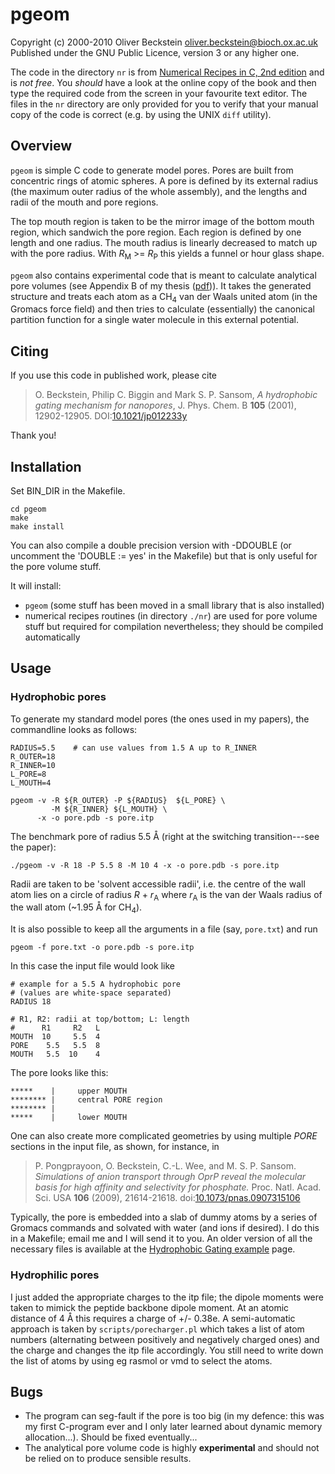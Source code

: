 pgeom
=====

Copyright (c) 2000-2010 Oliver Beckstein <oliver.beckstein@bioch.ox.ac.uk>  
Published under the GNU Public Licence, version 3 or any higher one.  

The code in the directory ``nr`` is from [Numerical Recipes in C, 2nd
edition][NR C] and is *not free*. You _should_ have a look at the
online copy of the book and then type the required code from the
screen in your favourite text editor. The files in the ``nr``
directory are only provided for you to verify that your manual copy of
the code is correct (e.g. by using the UNIX ``diff`` utility).

[NR C]: http://www.nrbook.com/c/


Overview
--------

``pgeom`` is simple C code to generate model pores. Pores are built
from concentric rings of atomic spheres. A pore is defined by its
external radius (the maximum outer radius of the whole assembly), and
the lengths and radii of the mouth and pore regions.

The top mouth region is taken to be the mirror image of the bottom
mouth region, which sandwich the pore region. Each region is defined
by one length and one radius. The mouth radius is linearly decreased to
match up with the pore radius. With _R_<sub>M</sub> >= _R_<sub>P</sub>
this yields a funnel or hour glass shape.

``pgeom`` also contains experimental code that is meant to calculate
analytical pore volumes (see Appendix B of my thesis 
([pdf][thesis pdf])). It takes the generated structure and treats each 
atom as a CH<sub>4</sub> van der Waals united atom (in the Gromacs force field)
and then tries to calculate (essentially) the canonical partition
function for a single water molecule in this external potential.

[thesis pdf]: http://sbcb.bioch.ox.ac.uk/oliver/download/Thesis/OB_thesis_2sided_v3.pdf


Citing
------

If you use this code in published work, please cite

> O. Beckstein, Philip C. Biggin and Mark S. P. Sansom, _A hydrophobic
> gating mechanism for nanopores_, J. Phys. Chem. B **105** (2001),
> 12902-12905. DOI:[10.1021/jp012233y][]

Thank you!

[10.1021/jp012233y]: http://pubs.acs.org/doi/abs/10.1021/jp012233y



Installation
------------

Set BIN_DIR in the Makefile. 

    cd pgeom
    make
    make install

You can also compile a double precision version with -DDOUBLE (or
uncomment the 'DOUBLE := yes' in the Makefile) but that is only useful
for the pore volume stuff.

It will install:

- ``pgeom`` (some stuff has been moved in a small library that is also
  installed)
- numerical recipes routines (in directory ``./nr``) are used for pore
  volume stuff but required for compilation nevertheless; they should be
  compiled automatically
   

Usage
-----

### Hydrophobic pores ###

To generate my standard model pores (the ones used in my papers), the
commandline looks as follows:

    RADIUS=5.5    # can use values from 1.5 A up to R_INNER
    R_OUTER=18
    R_INNER=10
    L_PORE=8
    L_MOUTH=4
    
    pgeom -v -R ${R_OUTER} -P ${RADIUS}  ${L_PORE} \
             -M ${R_INNER} ${L_MOUTH} \
          -x -o pore.pdb -s pore.itp

The benchmark pore of radius 5.5 &Aring; (right at the switching
transition---see the paper):

    ./pgeom -v -R 18 -P 5.5 8 -M 10 4 -x -o pore.pdb -s pore.itp

Radii are taken to be 'solvent accessible radii', i.e. the centre of
the wall atom lies on a circle of radius _R_ + _r_<sub>A</sub> where
_r_<sub>A</sub> is the van der Waals radius of the wall atom (~1.95
&Aring; for CH<sub>4</sub>).

It is also possible to keep all the arguments in a file (say,
``pore.txt``) and run

    pgeom -f pore.txt -o pore.pdb -s pore.itp

In this case the input file would look like

    # example for a 5.5 A hydrophobic pore
    # (values are white-space separated)
    RADIUS 18
    
    # R1, R2: radii at top/bottom; L: length
    #      R1     R2   L
    MOUTH  10     5.5  4
    PORE    5.5   5.5  8
    MOUTH   5.5  10    4

The pore looks like this:

    *****    |     upper MOUTH
    ******** |     central PORE region
    ******** |
    *****    |     lower MOUTH

One can also create more complicated geometries by using multiple
_PORE_ sections in the input file, as shown, for instance, in
> P. Pongprayoon, O. Beckstein, C.-L. Wee, and
> M. S. P. Sansom. _Simulations of anion transport through OprP reveal
> the molecular basis for high affinity and selectivity for phosphate._
> Proc. Natl. Acad. Sci. USA **106** (2009),
> 21614-21618. doi:[10.1073/pnas.0907315106][]

Typically, the pore is embedded into a slab of dummy atoms by a series
of Gromacs commands and solvated with water (and ions if desired). I
do this in a Makefile; email me and I will send it to you. An older
version of all the necessary files is available at the [Hydrophobic
Gating example][HyGate] page.

[10.1073/pnas.0907315106]: http://dx.doi.org/10.1073/pnas.0907315106
[HyGate]: http://sbcb.bioch.ox.ac.uk/oliver/download/HyGate/

### Hydrophilic pores ###

I just added the appropriate charges to the itp file; the dipole
moments were taken to mimick the peptide backbone dipole moment. At an
atomic distance of 4 &Aring; this requires a charge of +/- 0.38e. A
semi-automatic approach is taken by ``scripts/porecharger.pl`` which
takes a list of atom numbers (alternating between positively and
negatively charged ones) and the charge and changes the itp file
accordingly. You still need to write down the list of atoms by using
eg rasmol or vmd to select the atoms.


Bugs
----

* The program can seg-fault if the pore is too big (in my defence:
  this was my first C-program ever and I only later learned about
  dynamic memory allocation...). Should be fixed eventually...
* The analytical pore volume code is highly **experimental** and
  should not be relied on to produce sensible results.
